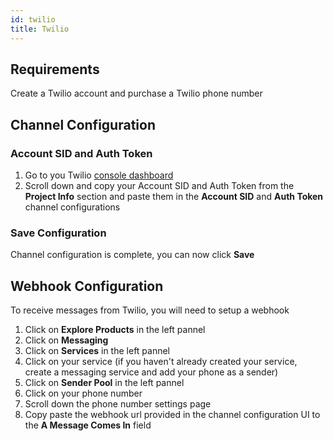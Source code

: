 ```yaml
---
id: twilio
title: Twilio
---
```



## Requirements

Create a Twilio account and purchase a Twilio phone number

## Channel Configuration

### Account SID and Auth Token

1. Go to you Twilio [console dashboard](https://console.twilio.com/?frameUrl=/console)
1. Scroll down and copy your Account SID and Auth Token from the **Project Info** section and paste them in the **Account SID** and **Auth Token** channel configurations

### Save Configuration

Channel configuration is complete, you can now click **Save**

## Webhook Configuration

To receive messages from Twilio, you will need to setup a webhook

1. Click on **Explore Products** in the left pannel
1. Click on **Messaging**
1. Click on **Services** in the left pannel
1. Click on your service (if you haven't already created your service, create a messaging service and add your phone as a sender)
1. Click on **Sender Pool** in the left pannel
1. Click on your phone number
1. Scroll down the phone number settings page
1. Copy paste the webhook url provided in the channel configuration UI to the **A Message Comes In** field
